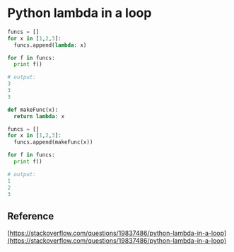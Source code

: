 # Python lambda in a loop

```python
funcs = []
for x in [1,2,3]:
  funcs.append(lambda: x)

for f in funcs:
  print f()

# output:
3
3
3
```

```python
def makeFunc(x):
  return lambda: x

funcs = []
for x in [1,2,3]:
  funcs.append(makeFunc(x))

for f in funcs:
  print f()

# output:
1
2
3
```

## Reference

[https://stackoverflow.com/questions/19837486/python-lambda-in-a-loop](https://stackoverflow.com/questions/19837486/python-lambda-in-a-loop)